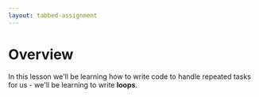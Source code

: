 ```yaml
---
layout: tabbed-assignment
---
```


# Overview

<!-- img class="overview-image" src="" -->

In this lesson we'll be learning how to write code to handle repeated tasks for us - we'll be learning to write **loops**.

<!-- Don't edit links here, change them in _data/assignment.yml instead, -->

[slides]: <{{site.data.assignment.slides}}>
[template]: <{{site.data.assignment.template}}>
